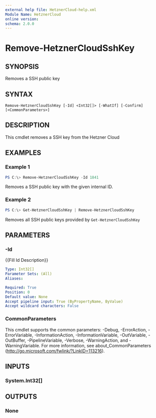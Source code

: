 ```yaml
---
external help file: HetznerCloud-help.xml
Module Name: HetznerCloud
online version:
schema: 2.0.0
---
```

# Remove-HetznerCloudSshKey

## SYNOPSIS

Removes a SSH public key

## SYNTAX

```
Remove-HetznerCloudSshKey [-Id] <Int32[]> [-WhatIf] [-Confirm] [<CommonParameters>]
```

## DESCRIPTION

This cmdlet removes a SSH key from the Hetzner Cloud

## EXAMPLES

### Example 1

```powershell
PS C:\> Remove-HetznerCloudSshKey -Id 1841
```

Removes a SSH public key with the given internal ID.

### Example 2

```powershell
PS C:\> Get-HetznerCloudSshKey | Remove-HetznerCloudSshKey
```

Removes all SSH public keys provided by `Get-HetznerCloudSshKey`

## PARAMETERS

### -Id

{{Fill Id Description}}

```yaml
Type: Int32[]
Parameter Sets: (All)
Aliases:

Required: True
Position: 0
Default value: None
Accept pipeline input: True (ByPropertyName, ByValue)
Accept wildcard characters: False
```

### CommonParameters

This cmdlet supports the common parameters: -Debug, -ErrorAction, -ErrorVariable, -InformationAction, -InformationVariable, -OutVariable, -OutBuffer, -PipelineVariable, -Verbose, -WarningAction, and -WarningVariable.
For more information, see about_CommonParameters (http://go.microsoft.com/fwlink/?LinkID=113216).

## INPUTS

### System.Int32[]

## OUTPUTS

### None
